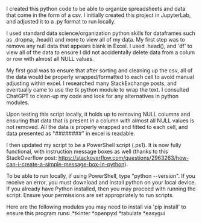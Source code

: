 I created this python code to be able to organize spreadsheets and data that come in the form of a csv.
I initially created this project in JupyterLab, and adjusted it to a .py format to run locally.

I used standard data science/organization python skills for dataframes such as .dropna, .head() and more to view all of my data.
My first step was to remove any null data that appears blank in Excel. I used .head(), and 'df' to view all of the data to ensure I did not accidentally delete data from a colum or row with almost all NULL values.

My first goal was to ensure that after sorting and cleaning up the csv, all of the data would be properly wrapped/formatted to each cell to avoid manual adjusting within excel.
I researched many StackExchange posts, and eventually came to use the tk python module to wrap the text. I consulted ChatGPT to clean-up my code and look for any alternatives in python modules.

Upon testing this script locally, it holds up to removing NULL columns and ensuring that data that is present in a column with almost all NULL values is not removed. All the data is properly wrapped and fitted to each cell, and data presented as "########" in excel is readable.

I then updated my script to be a PowerShell script (.ps1). It is now fully functional, with instruction message boxes as well (thanks to this StackOverflow post: https://stackoverflow.com/questions/2963263/how-can-i-create-a-simple-message-box-in-python).

To be able to run locally, if using PowerShell, type "python --version". If you receive an error, you must download and install python on your local device. If you already have Python installed, then you may proceed with running the script. Ensure your permissions are set appropriately to run scripts.

Here are the following modules you may need to install via 'pip install' to ensure this program runs:
  *tkinter
  *openpyxl
  *tabulate
  *easygui
